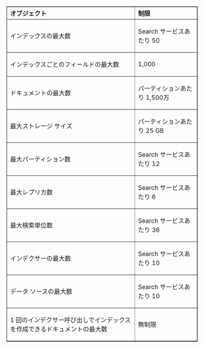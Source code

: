 <table cellspacing="0" border="1">
<tr>
  <th align="left" valign="middle">オブジェクト</th>
  <th align="left" valign="middle">制限</th>
</tr>
<tr>
  <td><p>インデックスの最大数</p></td>
  <td><p>Search サービスあたり 50</p></td>
</tr>
<tr>
  <td><p>インデックスごとのフィールドの最大数</p></td>
  <td><p>1,000</p></td>
</tr>
<tr>
  <td><p>ドキュメントの最大数</p></td>
  <td><p>パーティションあたり 1,500万</p></td>
</tr>
<tr>
  <td><p>最大ストレージ サイズ</p></td>
  <td><p>パーティションあたり 25 GB</p></td>
<tr>
  <td><p>最大パーティション数</p></td>
  <td><p>Search サービスあたり 12</p></td>
</tr>
<tr>
  <td><p>最大レプリカ数</p></td>
  <td><p>Search サービスあたり 6</p></td>
</tr>
<tr>
  <td><p>最大検索単位数</p></td>
  <td><p>Search サービスあたり 36</p></td>
</tr>
<tr>
  <td><p>インデクサーの最大数</p></td>
  <td><p>Search サービスあたり 10</p></td>
</tr>
<tr>
  <td><p>データ ソースの最大数</p></td>
  <td><p>Search サービスあたり 10</p></td>
</tr>
<tr>
  <td><p>1 回のインデクサー呼び出しでインデックスを作成できるドキュメントの最大数</p></td>
  <td><p>無制限</p></td>
</tr>
</table>

<!---HONumber=July15_HO4-->